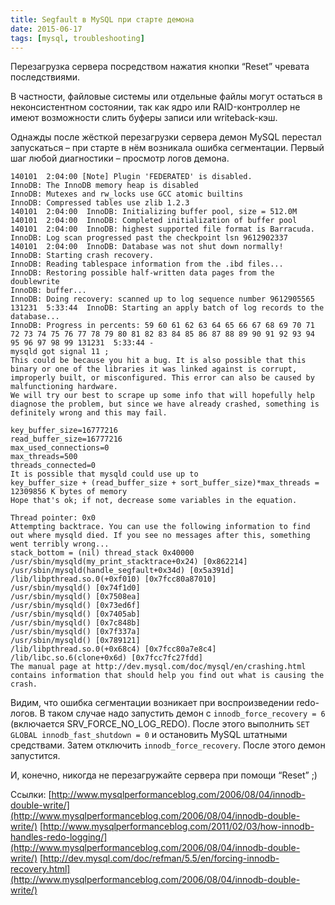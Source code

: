 ```yaml
---
title: Segfault в MySQL при старте демона
date: 2015-06-17
tags: [mysql, troubleshooting]
---
```

Перезагрузка сервера посредством нажатия кнопки “Reset” чревата последствиями.

В частности, файловые системы или отдельные файлы могут остаться в неконсистентном состоянии, так как ядро или RAID-контроллер не имеют возможности слить буферы записи или writeback-кэш.

Однажды после жёсткой перезагрузки сервера демон MySQL перестал запускаться – при старте в нём возникала ошибка сегментации.
Первый шаг любой диагностики – просмотр логов демона.

```
140101  2:04:00 [Note] Plugin 'FEDERATED' is disabled.
InnoDB: The InnoDB memory heap is disabled
InnoDB: Mutexes and rw_locks use GCC atomic builtins
InnoDB: Compressed tables use zlib 1.2.3
140101  2:04:00  InnoDB: Initializing buffer pool, size = 512.0M
140101  2:04:00  InnoDB: Completed initialization of buffer pool
140101  2:04:00  InnoDB: highest supported file format is Barracuda.
InnoDB: Log scan progressed past the checkpoint lsn 9612902337
140101  2:04:00  InnoDB: Database was not shut down normally!
InnoDB: Starting crash recovery.
InnoDB: Reading tablespace information from the .ibd files...
InnoDB: Restoring possible half-written data pages from the doublewrite
InnoDB: buffer...
InnoDB: Doing recovery: scanned up to log sequence number 9612905565
131231  5:33:44  InnoDB: Starting an apply batch of log records to the database...
InnoDB: Progress in percents: 59 60 61 62 63 64 65 66 67 68 69 70 71 72 73 74 75 76 77 78 79 80 81 82 83 84 85 86 87 88 89 90 91 92 93 94 95 96 97 98 99 131231  5:33:44 -
mysqld got signal 11 ;
This could be because you hit a bug. It is also possible that this binary or one of the libraries it was linked against is corrupt, improperly built, or misconfigured. This error can also be caused by malfunctioning hardware.
We will try our best to scrape up some info that will hopefully help diagnose the problem, but since we have already crashed, something is definitely wrong and this may fail.

key_buffer_size=16777216
read_buffer_size=16777216
max_used_connections=0
max_threads=500
threads_connected=0
It is possible that mysqld could use up to
key_buffer_size + (read_buffer_size + sort_buffer_size)*max_threads = 12309856 K bytes of memory
Hope that's ok; if not, decrease some variables in the equation.

Thread pointer: 0x0
Attempting backtrace. You can use the following information to find out where mysqld died. If you see no messages after this, something went terribly wrong...
stack_bottom = (nil) thread_stack 0x40000
/usr/sbin/mysqld(my_print_stacktrace+0x24) [0x862214]
/usr/sbin/mysqld(handle_segfault+0x34d) [0x5a391d]
/lib/libpthread.so.0(+0xf010) [0x7fcc80a87010]
/usr/sbin/mysqld() [0x74f1d0]
/usr/sbin/mysqld() [0x7508ea]
/usr/sbin/mysqld() [0x73ed6f]
/usr/sbin/mysqld() [0x7405ab]
/usr/sbin/mysqld() [0x7c848b]
/usr/sbin/mysqld() [0x7f337a]
/usr/sbin/mysqld() [0x789121]
/lib/libpthread.so.0(+0x68c4) [0x7fcc80a7e8c4]
/lib/libc.so.6(clone+0x6d) [0x7fcc7fc27fdd]
The manual page at http://dev.mysql.com/doc/mysql/en/crashing.html contains information that should help you find out what is causing the crash.
```

Видим, что ошибка сегментации возникает при воспроизведении redo-логов. В таком случае надо запустить демон с `innodb_force_recovery = 6` (включается SRV_FORCE_NO_LOG_REDO). После этого выполнить `SET GLOBAL innodb_fast_shutdown = 0` и остановить MySQL штатными средствами. Затем отключить `innodb_force_recovery`. После этого демон запустится.

И, конечно, никогда не перезагружайте сервера при помощи “Reset” ;)

Ссылки:
[http://www.mysqlperformanceblog.com/2006/08/04/innodb-double-write/](http://www.mysqlperformanceblog.com/2006/08/04/innodb-double-write/)
[http://www.mysqlperformanceblog.com/2011/02/03/how-innodb-handles-redo-logging/](http://www.mysqlperformanceblog.com/2006/08/04/innodb-double-write/)
[http://dev.mysql.com/doc/refman/5.5/en/forcing-innodb-recovery.html](http://www.mysqlperformanceblog.com/2006/08/04/innodb-double-write/)
